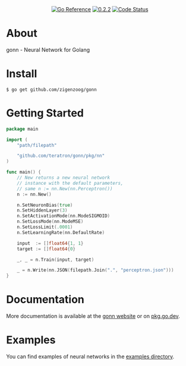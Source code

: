 <div style="text-align: center">
  <!--a href="https://pkg.go.dev/github.com/zigenzoog/gonn?tab=doc" title="Go API Reference" rel="nofollow"><img src="https://img.shields.io/badge/go-documentation-blue.svg?style=flat" alt="Go API Reference"></a-->
  <a href="https://pkg.go.dev/github.com/zigenzoog/gonn"><img src="https://pkg.go.dev/badge/github.com/zigenzoog/gonn.svg" alt="Go Reference"></a>
  <a href="https://github.com/zigenzoog/gonn/releases/tag/v0.2.2" title="0.2.2" rel="nofollow"><img src="https://img.shields.io/badge/version-0.2.2-blue.svg?style=flat" alt="0.2.2"></a>
  <a href="https://goreportcard.com/report/github.com/zigenzoog/gonn"><img src="https://goreportcard.com/badge/github.com/zigenzoog/gonn" alt="Code Status" /></a>

  <!--a href="https://travis-ci.org/zigenzoog/gonn"><img src="https://travis-ci.org/zigenzoog/gonn.svg" alt="Build Status" /></a-->
  <!--a href='https://coveralls.io/github/zigenzoog/gonn?branch=develop'><img src='https://coveralls.io/repos/github/zigenzoog/gonn/badge.svg?branch=develop' alt='Coverage Status' /></a-->
  <!--a href='https://sourcegraph.com/github.com/zigenzoog/gonn?badge'><img src='https://sourcegraph.com/github.com/zigenzoog/gonn/-/badge.svg' alt='Used By' /></a-->
</div>

# About
gonn - Neural Network for Golang

# Install

    $ go get github.com/zigenzoog/gonn

# Getting Started

```go
package main

import (
	"path/filepath"

	"github.com/teratron/gonn/pkg/nn"
)

func main() {
	// New returns a new neural network
	// instance with the default parameters,
	// same n := nn.New(nn.Perceptron())
	n := nn.New()

	n.SetNeuronBias(true)
	n.SetHiddenLayer(3)
	n.SetActivationMode(nn.ModeSIGMOID)
	n.SetLossMode(nn.ModeMSE)
	n.SetLossLimit(.0001)
	n.SetLearningRate(nn.DefaultRate)

	input  := []float64{1, 1}
	target := []float64{0}

	_, _ = n.Train(input, target)

	_ = n.Write(nn.JSON(filepath.Join(".", "perceptron.json")))
}
```

# Documentation
More documentation is available at the [gonn website](https://zigenzoog.github.io/gonn/) or on [pkg.go.dev](https://pkg.go.dev/github.com/zigenzoog/gonn).

# Examples
You can find examples of neural networks in the [examples directory](https://github.com/zigenzoog/gonn/tree/master/examples/).

